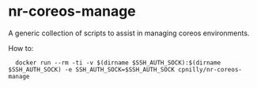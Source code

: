 # nr-coreos-manage
A generic collection of scripts to assist in managing coreos environments.

How to:
```
  docker run --rm -ti -v $(dirname $SSH_AUTH_SOCK):$(dirname $SSH_AUTH_SOCK) -e SSH_AUTH_SOCK=$SSH_AUTH_SOCK cpnilly/nr-coreos-manage
```
